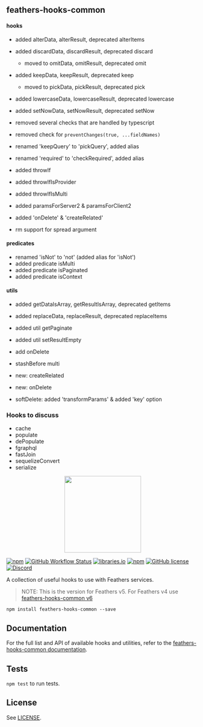 ## feathers-hooks-common

#### hooks

- added alterData, alterResult, deprecated alterItems
- added discardData, discardResult, deprecated discard
  - moved to omitData, omitResult, deprecated omit
- added keepData, keepResult, deprecated keep
  - moved to pickData, pickResult, deprecated pick
- added lowercaseData, lowercaseResult, deprecated lowercase
- added setNowData, setNowResult, deprecated setNow

- removed several checks that are handled by typescript
- removed check for `preventChanges(true, ...fieldNames)`

- renamed 'keepQuery' to 'pickQuery', added alias
- renamed 'required' to 'checkRequired', added alias

- added throwIf
- added throwIfIsProvider
- added throwIfIsMulti
- added paramsForServer2 & paramsForClient2

- added 'onDelete' & 'createRelated'

- rm support for spread argument

#### predicates

- renamed 'isNot' to 'not' (added alias for 'isNot')
- added predicate isMulti
- added predicate isPaginated
- added predicate isContext

#### utils

- added getDataIsArray, getResultIsArray, deprecated getItems
- added replaceData, replaceResult, deprecated replaceItems
- added util getPaginate
- added util setResultEmpty

- add onDelete

- stashBefore multi

- new: createRelated
- new: onDelete

- softDelete: added 'transformParams' & added 'key' option

### Hooks to discuss

- cache
- populate
- dePopulate
- fgraphql
- fastJoin
- sequelizeConvert
- serialize

<p align="center">
  <img src="https://hooks-common.feathersjs.com/feathers-hooks-common-logo.png" width="200">
</p>

[![npm](https://img.shields.io/npm/v/feathers-hooks-common)](https://www.npmjs.com/package/feathers-hooks-common)
[![GitHub Workflow Status](https://img.shields.io/github/workflow/status/feathersjs-ecosystem/feathers-hooks-common/CI/master)](https://github.com/feathersjs-ecosystem/feathers-hooks-common/actions/workflows/nodejs.yml?query=branch%3Amaster)
[![libraries.io](https://img.shields.io/librariesio/release/npm/feathers-hooks-common)](https://libraries.io/npm/feathers-hooks-common)
[![npm](https://img.shields.io/npm/dm/feathers-hooks-common)](https://www.npmjs.com/package/feathers-hooks-common)
[![GitHub license](https://img.shields.io/github/license/feathersjs-ecosystem/feathers-hooks-common)](https://github.com/feathersjs-ecosystem/feathers-hooks-common/blob/master/LICENSE)
[![Discord](https://badgen.net/badge/icon/discord?icon=discord&label)](https://discord.gg/qa8kez8QBx)

A collection of useful hooks to use with Feathers services.

> NOTE: This is the version for Feathers v5. For Feathers v4 use [feathers-hooks-common v6](https://github.com/feathersjs-ecosystem/feathers-hooks-common/tree/crow)

```
npm install feathers-hooks-common --save
```

## Documentation

For the full list and API of available hooks and utilities, refer to the [feathers-hooks-common documentation](https://hooks-common.feathersjs.com/overview.html).

## Tests

`npm test` to run tests.

## License

See [LICENSE](LICENSE).
